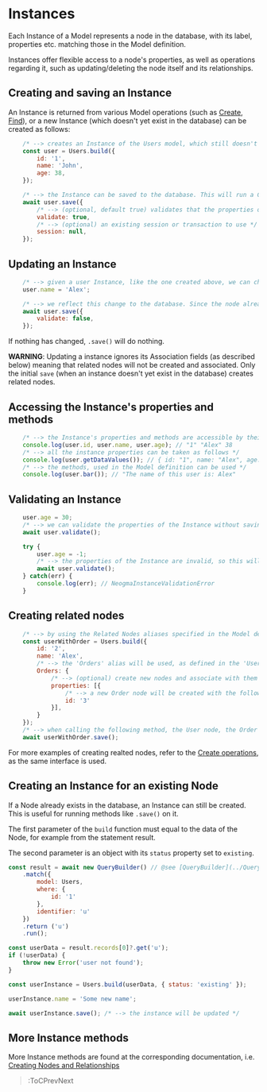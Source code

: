 # Instances

Each Instance of a Model represents a node in the database, with its label, properties etc. matching those in the Model definition.

Instances offer flexible access to a node's properties, as well as operations regarding it, such as updating/deleting the node itself and its relationships.

## Creating and saving an Instance
An Instance is returned from various Model operations (such as [Create](./Creating-Nodes-and-Relationships), [Find](./Finding-Nodes)), or a new Instance (which doesn't yet exist in the database) can be created as follows:
```js
    /* --> creates an Instance of the Users model, which still doesn't exist in the database */
    const user = Users.build({
        id: '1',
        name: 'John',
        age: 38,
    });

    /* --> the Instance can be saved to the database. This will run a CREATE operation to create a node to match the Users Model configuration (label etc.) */
    await user.save({
        /* --> (optional, default true) validates that the properties of the Instance are valid, given the schema of the Model definition */
        validate: true,
        /* --> (optional) an existing session or transaction to use */
        session: null,
    });
```

## Updating an Instance
```js
    /* --> given a user Instance, like the one created above, we can change the properties of the Instance */
    user.name = 'Alex';

    /* --> we reflect this change to the database. Since the node already exists in the databse, neogma will automatically run a MATCH-SET operation to update just the name of this node */
    await user.save({
        validate: false,
    });
```

If nothing has changed, `.save()` will do nothing.

**WARNING**: Updating a instance ignores its Association fields (as described below) meaning that related nodes will not be created and associated. Only the initial `save` (when an instance doesn't yet exist in the database) creates related nodes.

## Accessing the Instance's properties and methods
```js
    /* --> the Instance's properties and methods are accessible by their key */
    console.log(user.id, user.name, user.age); // "1" "Alex" 38
    /* --> all the instance properties can be taken as follows */
    console.log(user.getDataValues()); // { id: "1", name: "Alex", age: 38 }
    /* --> the methods, used in the Model definition can be used */
    console.log(user.bar()); // "The name of this user is: Alex"
```

## Validating an Instance
```js
    user.age = 30;
    /* --> we can validate the properties of the Instance without saving it to the database. The properties of the Instance are valid, so this will not throw an error */
    await user.validate();

    try {
        user.age = -1;
        /* --> the properties of the Instance are invalid, so this will throw an error */
        await user.validate();
    } catch(err) { 
        console.log(err); // NeogmaInstanceValidationError
    }
```

## Creating related nodes
```js
    /* --> by using the Related Nodes aliases specified in the Model definition, related nodes can also be created */
    const userWithOrder = Users.build({
        id: '2',
        name: 'Alex',
        /* --> the 'Orders' alias will be used, as defined in the 'Users' model */
        Orders: {
            /* --> (optional) create new nodes and associate with them */
            properties: [{
                /* --> a new Order node will be created with the following properties, and a relationship with the configuration of alias 'Orders' will be created (direction: out, name: CREATES) */
                id: '3'
            }],
        }
    });
    /* --> when calling the following method, the User node, the Order node and the relationship between them */
    await userWithOrder.save();
```
For more examples of creating realted nodes, refer to the [Create operations](./Creating-Nodes-and-Relationships), as the same interface is used.

## Creating an Instance for an existing Node
If a Node already exists in the database, an Instance can still be created. This is useful for running methods like `.save()` on it.

The first parameter of the `build` function must equal to the data of the Node, for example from the statement result.

The second parameter is an object with its `status` property set to `existing`.

```js
const result = await new QueryBuilder() // @see [QueryBuilder](../QueryBuilder/Overview)
    .match({
        model: Users,
        where: {
            id: '1'
        },
        identifier: 'u'
    })
    .return ('u')
    .run();

const userData = result.records[0]?.get('u');
if (!userData) {
    throw new Error('user not found');
}

const userInstance = Users.build(userData, { status: 'existing' });

userInstance.name = 'Some new name';

await userInstance.save(); /* --> the instance will be updated */
```

## More Instance methods
More Instance methods are found at the corresponding documentation, i.e. [Creating Nodes and Relationships](./Creating-Nodes-and-Relationships)

> :ToCPrevNext